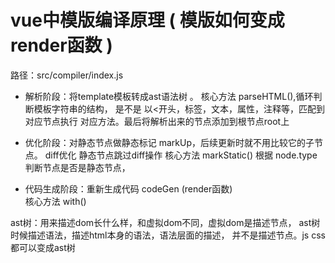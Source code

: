 
# vue中模版编译原理 ( 模版如何变成render函数 ) 
  
  路径：src/compiler/index.js

 - 解析阶段：将template模板转成ast语法树 。
            核心方法 parseHTML(),循环判断模板字符串的结构，
            是不是 以<开头，标签，文本，属性，注释等，匹配到对应节点执行
            对应方法。最后将解析出来的节点添加到根节点root上
            
 - 优化阶段：对静态节点做静态标记 markUp，后续更新时就不用比较它的子节点。
            diff优化 静态节点跳过diff操作
            核心方法 markStatic() 根据 node.type 判断节点是否是静态节点，

 - 代码生成阶段：重新生成代码 codeGen (render函数)  
             核心方法 with()  

 ast树：用来描述dom长什么样，和虚拟dom不同，虚拟dom是描述节点，
        ast树时候描述语法，描述html本身的语法，语法层面的描述，
        并不是描述节点。js css 都可以变成ast树